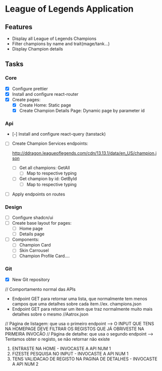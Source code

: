 # League of Legends Application

## Features

- Display all League of Legends Champions
- Filter champions by name and trait(mage/tank...)
- Display Champion details

## Tasks

### Core

- [x] Configure prettier
- [x] Install and configure react-router
- [x] Create pages:
  - [x] Create Home: Static page
  - [x] Create Champion Details Page: Dynamic page by parameter id

### Api

- [-] Install and configure react-query (tanstack)
- [ ] Create Champion Services endpoints:

  http://ddragon.leagueoflegends.com/cdn/13.13.1/data/en_US/champion.json

  - [ ] Get all champions: GetAll
    - [ ] Map to respective typing
  - [ ] Get champion by id: GetById
    - [ ] Map to respective typing

- [ ] Apply endpoints on routes

### Design

- [ ] Configure shadcn/ui
- [ ] Create base layout for pages:
  - [ ] Home page
  - [ ] Details page
- [ ] Components:
  - [ ] Champion Card
  - [ ] Skin Carrousel
  - [ ] Champion Profile Card....

### Git

-[X] New Git repository

// Comportamento normal das APIs

- Endpoint GET para retornar uma lista, que normalmente tem menos campos que uma detalhes sobre cada item //ex. champions.json
- Endpoint GET para retornar um item que traz normalmente muito mais detalhes sobre o mesmo //Aatrox.json

// Página de listagem: que usa o primeiro endpoint
--> O INPUT QUE TENS NA HOMEPAGE DEVE FILTRAR OS REGISTOS QUE JÁ OBRIVESTE NA PRIMEIRA INVOCÃO
// Página de detalhe: que usa o segundo endpoint
--> Tentamos obter o registo, se não retornar não existe

1. ENTRASTE NA HOME - INVOCASTE A API NUM 1
2. FIZESTE PESQUISA NO INPUT - INVOCASTE A API NUM 1
3. TENS VALIDACAO DE REGISTO NA PAGINA DE DETALHES - INVOCASTE A API NUM 2
